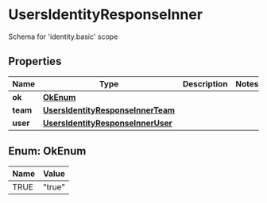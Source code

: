 

# UsersIdentityResponseInner

Schema for 'identity.basic' scope

## Properties

| Name | Type | Description | Notes |
|------------ | ------------- | ------------- | -------------|
|**ok** | [**OkEnum**](#OkEnum) |  |  |
|**team** | [**UsersIdentityResponseInnerTeam**](UsersIdentityResponseInnerTeam.md) |  |  |
|**user** | [**UsersIdentityResponseInnerUser**](UsersIdentityResponseInnerUser.md) |  |  |



## Enum: OkEnum

| Name | Value |
|---- | -----|
| TRUE | &quot;true&quot; |



